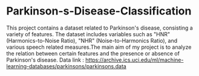 # Parkinson-s-Disease-Classification
This project contains a dataset related to Parkinson's disease, consisting a variety of features. The dataset includes variables such as "HNR" (Harmonics-to-Noise Ratio), "NHR" (Noise-to-Harmonics Ratio), and various speech related measures.The main aim of my project is to analyze the relation between certain features and the presence or absence of Parkinson's disease.
Data link : https://archive.ics.uci.edu/ml/machine-learning-databases/parkinsons/parkinsons.data
